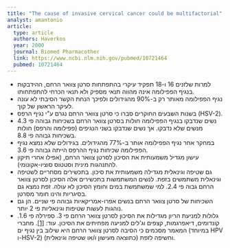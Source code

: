 ```yaml
---
title: "The cause of invasive cervical cancer could be multifactorial"
analyst: amantonio
article:
  type: article
  authors: Haverkos
  year: 2000
  journal: Biomed Pharmacother
  link: https://www.ncbi.nlm.nih.gov/pubmed/10721464
  pubmed: 10721464
---
```


- למרות שלזנים 16 ו-18 תפקיד עיקרי בהתפתחות סרטן צוואר הרחם, ההידבקות בנגיף הפפילומה אינה מהווה תנאי מספיק ולא תנאי הכרחי להתפתחותו.
- נגיף הפפילומה מאותר רק ב-90% מהגידולים ולפיכך הנחת הקשר הסיבתי לא עונה לעיקר הראשון של קוך.
- בשנות השבעים החוקרים סברו כי סרטן צוואר הרחם נגרם ע"י נגיף הרפס (HSV-2).
- נשים שנדבקו בנגיף הפפילומה חולות בסרטן צוואר הרחם בשכיחות גבוהה פי 4.3 מנשים שלא נדבקו. אך נשים שנדבקו בשני הנגיפים (פפילומה והרפס) חולות בשכיחות גבוהה פי 8.8.
- במחקר אחר נגיף הפפילומה אותר ב-77% מהגידולים. בגידולים שלא נמצא נגיף הפפילומה שכיחות נגיף ההרפס הייתה גבוהה פי 3.6.
- עישון מגדיל משמעותית את הסיכון לסרטן צוואר הרחם, (אפילו אחרי תיקון להתנהגות מינית וסטטוס סוציו-אקונומי).
- גם שטיפה וגינאלית מגדילה משמעותית את סיכון. בתכשירים מסחריים לשטיפה וגינאלית משתמשים בזפת. לנשים המשתמשות בתכשירים אלה הסיכון לסרטן צוואר הרחם גבוה פי 2.4. למי שמשתמשת במים וחומץ הסיכון לא עולה. זפת נמצא גם בסיגריות והינו חומר מסרטן.
- השכיחות של סרטן צוואר הרחם בנשים אפרו-אמריקאיות גבוהה פי שניים. הן גם נוהגות לעשות שטיפות וגינאליות פי 2 יותר.
- גלולות למניעת הריון מגדילות את הסיכון לסרטן צוואר הרחם פי 3. ספירלה פי 1.6. קונדומים, דיאפרגמות, קצפים וג'לים למניעה מפחיתים את הסיכון. עוד: [[1]](https://www.ncbi.nlm.nih.gov/pubmed/25081657).
מחברי המאמר מסכמים כי הסיבה לסרטן צוואר הרחם היא שילוב בין נגיף ים (במיוחד HPV ו-HSV-2) וחשיפה לזפת (כתוצאה מעישון ו/או שטיפה וגינאלית).
